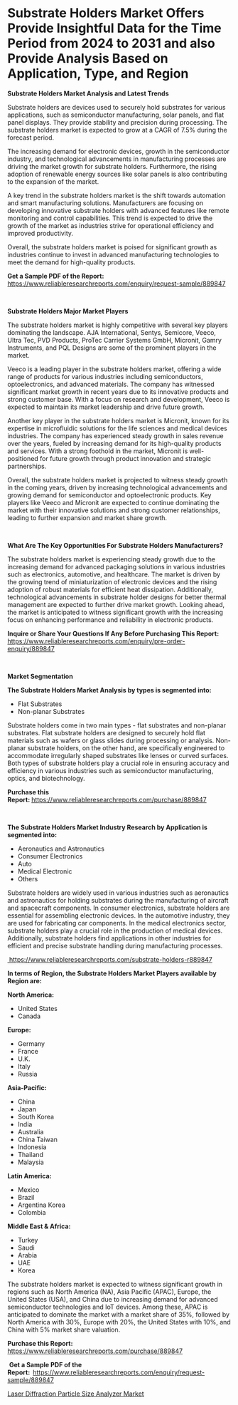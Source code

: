 <p><h1>Substrate Holders Market Offers Provide Insightful Data for the Time Period from 2024 to 2031 and also Provide Analysis Based on Application, Type, and Region</h1></p><p><strong>Substrate Holders Market Analysis and Latest Trends</strong></p>
<p><p>Substrate holders are devices used to securely hold substrates for various applications, such as semiconductor manufacturing, solar panels, and flat panel displays. They provide stability and precision during processing. The substrate holders market is expected to grow at a CAGR of 7.5% during the forecast period.</p><p>The increasing demand for electronic devices, growth in the semiconductor industry, and technological advancements in manufacturing processes are driving the market growth for substrate holders. Furthermore, the rising adoption of renewable energy sources like solar panels is also contributing to the expansion of the market.</p><p>A key trend in the substrate holders market is the shift towards automation and smart manufacturing solutions. Manufacturers are focusing on developing innovative substrate holders with advanced features like remote monitoring and control capabilities. This trend is expected to drive the growth of the market as industries strive for operational efficiency and improved productivity.</p><p>Overall, the substrate holders market is poised for significant growth as industries continue to invest in advanced manufacturing technologies to meet the demand for high-quality products.</p></p>
<p><strong>Get a Sample PDF of the Report:&nbsp;</strong> <a href="https://www.reliableresearchreports.com/enquiry/request-sample/889847">https://www.reliableresearchreports.com/enquiry/request-sample/889847</a></p>
<p>&nbsp;</p>
<p><strong>Substrate Holders Major Market Players</strong></p>
<p><p>The substrate holders market is highly competitive with several key players dominating the landscape. AJA International, Sentys, Semicore, Veeco, Ultra Tec, PVD Products, ProTec Carrier Systems GmbH, Micronit, Gamry Instruments, and PQL Designs are some of the prominent players in the market.</p><p>Veeco is a leading player in the substrate holders market, offering a wide range of products for various industries including semiconductors, optoelectronics, and advanced materials. The company has witnessed significant market growth in recent years due to its innovative products and strong customer base. With a focus on research and development, Veeco is expected to maintain its market leadership and drive future growth.</p><p>Another key player in the substrate holders market is Micronit, known for its expertise in microfluidic solutions for the life sciences and medical devices industries. The company has experienced steady growth in sales revenue over the years, fueled by increasing demand for its high-quality products and services. With a strong foothold in the market, Micronit is well-positioned for future growth through product innovation and strategic partnerships.</p><p>Overall, the substrate holders market is projected to witness steady growth in the coming years, driven by increasing technological advancements and growing demand for semiconductor and optoelectronic products. Key players like Veeco and Micronit are expected to continue dominating the market with their innovative solutions and strong customer relationships, leading to further expansion and market share growth.</p></p>
<p>&nbsp;</p>
<p><strong>What Are The Key Opportunities For Substrate Holders Manufacturers?</strong></p>
<p><p>The substrate holders market is experiencing steady growth due to the increasing demand for advanced packaging solutions in various industries such as electronics, automotive, and healthcare. The market is driven by the growing trend of miniaturization of electronic devices and the rising adoption of robust materials for efficient heat dissipation. Additionally, technological advancements in substrate holder designs for better thermal management are expected to further drive market growth. Looking ahead, the market is anticipated to witness significant growth with the increasing focus on enhancing performance and reliability in electronic products.</p></p>
<p><strong>Inquire or Share Your Questions If Any Before Purchasing This Report:</strong> <a href="https://www.reliableresearchreports.com/enquiry/pre-order-enquiry/889847">https://www.reliableresearchreports.com/enquiry/pre-order-enquiry/889847</a></p>
<p>&nbsp;</p>
<p><strong>Market Segmentation</strong></p>
<p><strong>The Substrate Holders Market Analysis by types is segmented into:</strong></p>
<p><ul><li>Flat Substrates</li><li>Non-planar Substrates</li></ul></p>
<p><p>Substrate holders come in two main types - flat substrates and non-planar substrates. Flat substrate holders are designed to securely hold flat materials such as wafers or glass slides during processing or analysis. Non-planar substrate holders, on the other hand, are specifically engineered to accommodate irregularly shaped substrates like lenses or curved surfaces. Both types of substrate holders play a crucial role in ensuring accuracy and efficiency in various industries such as semiconductor manufacturing, optics, and biotechnology.</p></p>
<p><strong>Purchase this Report:&nbsp;</strong><a href="https://www.reliableresearchreports.com/purchase/889847">https://www.reliableresearchreports.com/purchase/889847</a></p>
<p>&nbsp;</p>
<p><strong>The Substrate Holders Market Industry Research by Application is segmented into:</strong></p>
<p><ul><li>Aeronautics and Astronautics</li><li>Consumer Electronics</li><li>Auto</li><li>Medical Electronic</li><li>Others</li></ul></p>
<p><p>Substrate holders are widely used in various industries such as aeronautics and astronautics for holding substrates during the manufacturing of aircraft and spacecraft components. In consumer electronics, substrate holders are essential for assembling electronic devices. In the automotive industry, they are used for fabricating car components. In the medical electronics sector, substrate holders play a crucial role in the production of medical devices. Additionally, substrate holders find applications in other industries for efficient and precise substrate handling during manufacturing processes.</p></p>
<p><a href="https://www.reliableresearchreports.com/substrate-holders-r889847">&nbsp;https://www.reliableresearchreports.com/substrate-holders-r889847</a></p>
<p><strong>In terms of Region, the Substrate Holders Market Players available by Region are:</strong></p>
<p>
    <p> <strong> North America: </strong>
        <ul>
            <li>United States</li>
            <li>Canada</li>
        </ul>
        </p> 
    <p> <strong> Europe: </strong>
        <ul>
            <li>Germany</li>
            <li>France</li>
            <li>U.K.</li>
            <li>Italy</li>
            <li>Russia</li>
        </ul>
        </p> 
    <p> <strong> Asia-Pacific: </strong>
        <ul>
            <li>China</li>
            <li>Japan</li>
            <li>South Korea</li>
            <li>India</li>
            <li>Australia</li>
            <li>China Taiwan</li>
            <li>Indonesia</li>
            <li>Thailand</li>
            <li>Malaysia</li>
        </ul>
        </p> 
    <p> <strong> Latin America: </strong>
        <ul>
            <li>Mexico</li>
            <li>Brazil</li>
            <li>Argentina Korea</li>
            <li>Colombia</li>
        </ul>
        </p> 
    <p> <strong> Middle East & Africa: </strong>
        <ul>
            <li>Turkey</li>
            <li>Saudi</li>
            <li>Arabia</li>
            <li>UAE</li>
            <li>Korea</li>
        </ul>
    </p>
    </p>
<p><p>The substrate holders market is expected to witness significant growth in regions such as North America (NA), Asia Pacific (APAC), Europe, the United States (USA), and China due to increasing demand for advanced semiconductor technologies and IoT devices. Among these, APAC is anticipated to dominate the market with a market share of 35%, followed by North America with 30%, Europe with 20%, the United States with 10%, and China with 5% market share valuation.</p></p>
<p><strong>Purchase this Report: </strong><a href="https://www.reliableresearchreports.com/purchase/889847">https://www.reliableresearchreports.com/purchase/889847</a></p>
<p>&nbsp;<strong>Get a Sample PDF of the Report:&nbsp;&nbsp;</strong><a href="https://www.reliableresearchreports.com/enquiry/request-sample/889847">https://www.reliableresearchreports.com/enquiry/request-sample/889847</a></p>
<p><strong></strong></p>
<p><p><a href="https://github.com/RichRobinson5/Market-Research-Report-List-4/blob/main/laser-diffraction-particle-size-analyzer-market.md">Laser Diffraction Particle Size Analyzer Market</a></p></p>